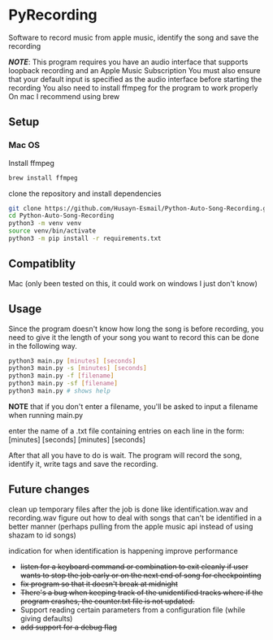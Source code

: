 # PyRecording

Software to record music from apple music, identify the song and save the
recording

**_NOTE_**: This program requires you have an audio interface that supports
loopback recording and an Apple Music Subscription
You must also ensure that your default input is specified as the audio
interface before starting the recording
You also need to install ffmpeg for the program to work properly
On mac I recommend using brew

## Setup

### Mac OS

Install ffmpeg

```Bash
brew install ffmpeg
```

clone the repository and install dependencies

```Bash
git clone https://github.com/Husayn-Esmail/Python-Auto-Song-Recording.git
cd Python-Auto-Song-Recording
python3 -m venv venv
source venv/bin/activate
python3 -m pip install -r requirements.txt
```

## Compatiblity

Mac (only been tested on this, it could work on windows I just don't know)

## Usage

Since the program doesn't know how long the song is before recording, you
need to give it the length of your song you want to record this can be
done in the following way.

```Bash
python3 main.py [minutes] [seconds]
python3 main.py -s [minutes] [seconds]
python3 main.py -f [filename]
python3 main.py -sf [filename]
python3 main.py # shows help
```

**NOTE** that if you don't enter a filename, you'll be asked to input a
filename when running main.py

enter the name of a .txt file containing entries on each line in the form:
[minutes] [seconds]
[minutes] [seconds]

After that all you have to do is wait. The program will record the song,
identify it, write tags and save the recording.

## Future changes

clean up temporary files after the job is done like identification.wav and recording.wav
figure out how to deal with songs that can't be identified in a better manner (perhaps
pulling from the apple music api instead of using shazam to id songs)

indication for when identification is happening
improve performance

- ~~listen for a keyboard command or combination to exit cleanly if user wants to stop the job early or on the next end of song for checkpointing~~
- ~~fix program so that it doesn't break at midnight~~
- ~~There's a bug when keeping track of the unidentified tracks where if the program crashes, the counter.txt file is not updated.~~
- Support reading certain parameters from a configuration file (while giving defaults)
- ~~add support for a debug flag~~

